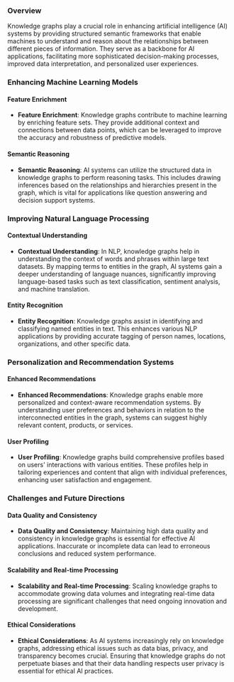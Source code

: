 ### Overview

Knowledge graphs play a crucial role in enhancing artificial intelligence (AI) systems by providing structured semantic frameworks that enable machines to understand and reason about the relationships between different pieces of information. They serve as a backbone for AI applications, facilitating more sophisticated decision-making processes, improved data interpretation, and personalized user experiences.

### Enhancing Machine Learning Models

#### Feature Enrichment
- **Feature Enrichment**: Knowledge graphs contribute to machine learning by enriching feature sets. They provide additional context and connections between data points, which can be leveraged to improve the accuracy and robustness of predictive models.

#### Semantic Reasoning
- **Semantic Reasoning**: AI systems can utilize the structured data in knowledge graphs to perform reasoning tasks. This includes drawing inferences based on the relationships and hierarchies present in the graph, which is vital for applications like question answering and decision support systems.

### Improving Natural Language Processing

#### Contextual Understanding
- **Contextual Understanding**: In NLP, knowledge graphs help in understanding the context of words and phrases within large text datasets. By mapping terms to entities in the graph, AI systems gain a deeper understanding of language nuances, significantly improving language-based tasks such as text classification, sentiment analysis, and machine translation.

#### Entity Recognition
- **Entity Recognition**: Knowledge graphs assist in identifying and classifying named entities in text. This enhances various NLP applications by providing accurate tagging of person names, locations, organizations, and other specific data.

### Personalization and Recommendation Systems

#### Enhanced Recommendations
- **Enhanced Recommendations**: Knowledge graphs enable more personalized and context-aware recommendation systems. By understanding user preferences and behaviors in relation to the interconnected entities in the graph, systems can suggest highly relevant content, products, or services.

#### User Profiling
- **User Profiling**: Knowledge graphs build comprehensive profiles based on users' interactions with various entities. These profiles help in tailoring experiences and content that align with individual preferences, enhancing user satisfaction and engagement.

### Challenges and Future Directions

#### Data Quality and Consistency
- **Data Quality and Consistency**: Maintaining high data quality and consistency in knowledge graphs is essential for effective AI applications. Inaccurate or incomplete data can lead to erroneous conclusions and reduced system performance.

#### Scalability and Real-time Processing
- **Scalability and Real-time Processing**: Scaling knowledge graphs to accommodate growing data volumes and integrating real-time data processing are significant challenges that need ongoing innovation and development.

#### Ethical Considerations
- **Ethical Considerations**: As AI systems increasingly rely on knowledge graphs, addressing ethical issues such as data bias, privacy, and transparency becomes crucial. Ensuring that knowledge graphs do not perpetuate biases and that their data handling respects user privacy is essential for ethical AI practices.